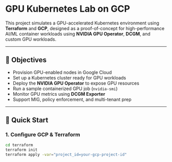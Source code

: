 # GPU Kubernetes Lab on GCP

This project simulates a GPU-accelerated Kubernetes environment using **Terraform** and **GCP**, designed as a proof-of-concept for high-performance AI/ML container workloads using **NVIDIA GPU Operator**, **DCGM**, and custom GPU workloads.

---

## 🎯 Objectives

- Provision GPU-enabled nodes in Google Cloud
- Set up a Kubernetes cluster ready for GPU workloads
- Deploy the **NVIDIA GPU Operator** to expose GPU resources
- Run a sample containerized GPU job (`nvidia-smi`)
- Monitor GPU metrics using **DCGM Exporter**
- Support MIG, policy enforcement, and multi-tenant prep

---

## 🚀 Quick Start

### 1. Configure GCP & Terraform
```bash
cd terraform
terraform init
terraform apply -var="project_id=your-gcp-project-id"
